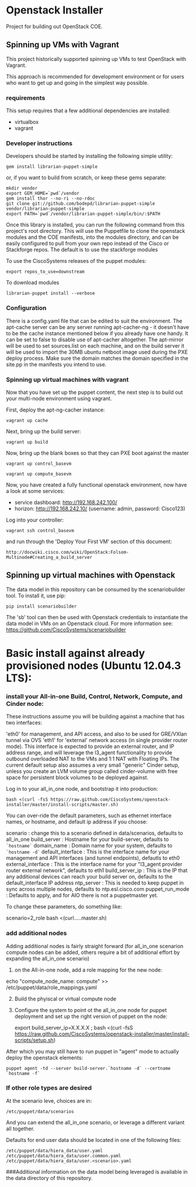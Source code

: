 Openstack Installer
================

Project for building out OpenStack COE.

## Spinning up VMs with Vagrant

This project historically supported spinning up VMs to test OpenStack with Vagrant.

This approach is recommended for development environment or for users who want
to get up and going in the simplest way possible.

### requirements

This setup requires that a few additional dependencies are installed:

* virtualbox
* vagrant

### Developer instructions

Developers should be started by installing the following simple utility:

    gem install librarian-puppet-simple

or, if you want to build from scratch, or keep these gems separate:

    mkdir vendor
    export GEM_HOME=`pwd`/vendor
    gem install thor --no-ri --no-rdoc
    git clone git://github.com/bodepd/librarian-puppet-simple vendor/librarian-puppet-simple
    export PATH=`pwd`/vendor/librarian-puppet-simple/bin/:$PATH

Once this library is installed, you can run the following command from this project's
root directory. This will use the Puppetfile to clone the openstack modules and the COE manifests, into the modules directory, and can be easily configured to pull from your own repo instead of the Cisco or Stackforge repos. The default is to use the stackforge modules

To use the CiscoSystems releases of the puppet modules:

    export repos_to_use=downstream

To download modules

    librarian-puppet install --verbose

### Configuration

There is a config.yaml file that can be edited to suit the environment.
The apt-cache server can be any server running apt-cacher-ng - it doesn't have to be the cache instance mentioned below if you already have one handy. It can be set to false to disable use of apt-cacher altogether.
The apt-mirror will be used to set sources.list on each machine, and on the build server it will be used to import the 30MB ubuntu netboot image used during the PXE deploy process.
Make sure the domain matches the domain specified in the site.pp in the manifests you intend to use.

### Spinning up virtual machines with vagrant

Now that you have set up the puppet content, the next step is to build
out your multi-node environment using vagrant.

First, deploy the apt-ng-cacher instance:

    vagrant up cache

Next, bring up the build server:

    vagrant up build

Now, bring up the blank boxes so that they can PXE boot against the master

    vagrant up control_basevm

    vagrant up compute_basevm

Now, you have created a fully functional openstack environment, now have a look at some services:

  * service dashboard: http://192.168.242.100/
  * horizon:           http://192.168.242.10/ (username: admin, password: Cisco123)

Log into your controller:

    vagrant ssh control_basevm

and run through the 'Deploy Your First VM' section of this document:

    http://docwiki.cisco.com/wiki/OpenStack:Folsom-Multinode#Creating_a_build_server


## Spinning up virtual machines with Openstack

The data model in this repository can be consumed by the scenariobuilder tool. To install it, use pip:

    pip install scenariobuilder

The 'sb' tool can then be used with Openstack credentials to instantiate the data model in VMs on an Openstack cloud. For more information see: https://github.com/CiscoSystems/scenariobuilder

# Basic install against already provisioned nodes (Ubuntu 12.04.3 LTS):

### install your All-in-one Build, Control, Network, Compute, and Cinder node:

These instructions assume you will be building against a machine that has two interfaces:

'eth0' for management, and API access, and also to be used for GRE/VXlan tunnel via OVS
'eth1' for 'external' network access (in single provider router mode).  This interface
is expected to provide an external router, and IP address range, and will leverage the
l3_agent functionality to provide outbound overloaded NAT to the VMs and 1:1 NAT with 
Floating IPs.  The current default setup also assumes a very small "generic" Cinder 
setup, unless you create an LVM volume group called cinder-volume with free space
for persistent block volumes to be deployed against.

Log in to your all_in_one node, and bootstrap it into production:

    bash <(curl -fsS https://raw.github.com/CiscoSystems/openstack-installer/master/install-scripts/master.sh)

You can over-ride the default parameters, such as ethernet interface names, or hostname, and default ip address if you choose:

scenario           : change this to a scenario defined in data/scenarios, defaults to all_in_one
build_server       : Hostname for your build-server, defaults to `` `hostname` ``
domain_name        : Domain name for your system, defaults to `` `hostname -d` ``
default_interface  : This is the interface name for your management and API interfaces (and tunnel endpoints), defautls to eth0
external_interface : This is the interface name for your "l3_agent provider router external network", defaults to eth1
build_server_ip    : This is the IP that any additional devices can reach your build server on, defaults to the default_interface IP address
ntp_server         : This is needed to keep puppet in sync across multiple nodes, defaults to ntp.esl.cisco.com
puppet_run_mode    : Defaults to apply, and for AIO there is not a puppetmaster yet.

To change these parameters, do something like:

scenario=2_role bash <(curl.....master.sh)

### add additional nodes

Adding additional nodes is fairly straight forward (for all_in_one scenarion compute nodes can be added, others require a bit of additional effort by expanding the all_in_one scenario)

1) on the All-in-one node, add a role mapping for the new node:

echo "compute_node_name: compute" >> /etc/puppet/data/role_mappings.yaml

2) Build the phyiscal or virtual compute node

3) Configure the system to point ot the all_in_one node for puppet deployment and set up the right version of puppet on the node:

    export build_server_ip=X.X.X.X ; bash <(curl -fsS https://raw.github.com/CiscoSystems/openstack-installer/master/install-scripts/setup.sh)

After which you may still have to run puppet in "agent" mode to actually deploy the openstack elements:

``
    puppet agent -td --server build-server.`hostname -d` --certname `hostname -f`
``

### If other role types are desired

At the scenario leve, choices are in:

    /etc/puppet/data/scenarios

And you can extend the all_in_one scenario, or leverage a different variant all together.

Defaults for end user data should be located in one of the following files:

    /etc/puppet/data/hiera_data/user.yaml
    /etc/puppet/data/hiera_data/user.common.yaml
    /etc/puppet/data/hiera_data/user.<scenario>.yaml

###Additional information on the data model being leveraged is available in the data directory of this repository.
